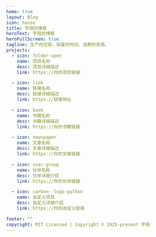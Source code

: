 ```yaml
---
home: true
layout: Blog
icon: house
title: 字母的博客
heroText: 字母的博客
heroFullScreen: true
tagline: 生产的垃圾，挥霍的时间，浪费的资源。
projects:
  - icon: folder-open
    name: 项目名称
    desc: 项目详细描述
    link: https://你的项目链接

  - icon: link
    name: 链接名称
    desc: 链接详细描述
    link: https://链接地址

  - icon: book
    name: 书籍名称
    desc: 书籍详细描述
    link: https://你的书籍链接

  - icon: newspaper
    name: 文章名称
    desc: 文章详细描述
    link: https://你的文章链接

  - icon: user-group
    name: 伙伴名称
    desc: 伙伴详细介绍
    link: https://你的伙伴链接

  - icon: carbon--logo-python
    name: 自定义项目
    desc: 自定义详细介绍
    link: https://你的自定义链接

footer: ""
copyright: MIT Licensed | Copyright © 2025-present 字母
---
```

<meta name="algolia-site-verification"  content="402EA07D76B8287C" />